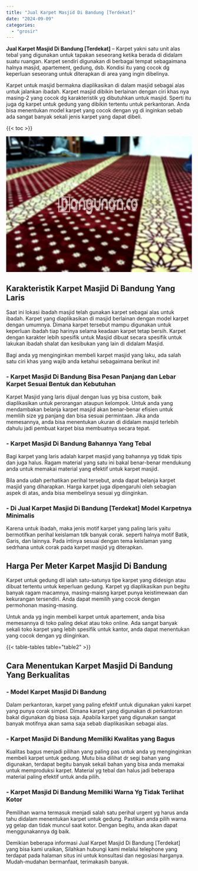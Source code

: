 ```yaml
---
title: "Jual Karpet Masjid Di Bandung [Terdekat]"
date: "2024-09-09"
categories: 
  - "grosir"
---
```


**Jual Karpet Masjid Di Bandung \[Terdekat\]** – Karpet yakni satu unit alas tebal yang digunakan untuk tapakan seseorang ketika berada di didalam suatu ruangan. Karpet sendiri digunakan di berbagai tempat sebagaimana halnya masjid, apartement, gedung, dsb. Kondisi itu yang cocok dg keperluan seseorang untuk diterapkan di area yang ingin dibelinya.

Karpet untuk masjid bermakna diaplikasikan di dalam masjid sebagai alas untuk jalankan ibadah. Karpet masjid dibikin berlainan dengan ciri khas nya masing-2 yang cocok dg karakteristik yg dibutuhkan untuk masjid. Sperti itu juga dg karpet untuk gedung yang dibikin tertentu untuk perkantoran. Anda bisa menentukan model karpet yang cocok dengan yg di inginkan sebab ada sangat banyak sekali jenis karpet yang dapat dibeli.

{{< toc >}}

![Jual Karpet Masjid Di Bandung [Terdekat]](/images/grosir-karpet-murah-12.png)

## Karakteristik Karpet Masjid Di Bandung Yang Laris

Saat ini lokasi ibadah masjid telah gunakan karpet sebagai alas untuk ibadah. Karpet yang diaplikasikan di masjid berlainan dengan model karpet dengan umumnya. Dimana karpet tersebut mampu digunakan untuk keperluan ibadah tiap harinya selama keadaan karpet tetap bersih. Karpet dengan karakter lebih spesifik untuk Masjid dibuat secara spesifik untuk lakukan ibadah shalat dan kesibukan yang lain di didalam Masjid.

Bagi anda yg menginginkan membeli karpet masjid yang laku, ada salah satu ciri khas yang wajib anda ketahui sebagaimana berikut ini!

### \- Karpet Masjid Di Bandung Bisa Pesan Panjang dan Lebar Karpet Sesuai Bentuk dan Kebutuhan

Karpet Masjid yang laris dijual dengan luas yg bisa custom, baik diaplikasikan untuk perorangan ataupun kelompok. Untuk anda yang mendambakan belanja karpet masjid akan benar-benar efisien untuk memliih size yg panjang dan bisa sesuai permintaan. Jika anda memesannya, anda bisa menentukan ukuran di didalam masjid terlebih dahulu jadi pembuat karpet bisa membuatnya secara tepat.

### \- Karpet Masjid Di Bandung Bahannya Yang Tebal

Bagi karpet yang laris adalah karpet masjid yang bahannya yg tidak tipis dan juga halus. Ragam material yang satu ini bakal benar-benar mendukung anda untuk memakai material yang efektif untuk karpet masjid.

Bila anda udah perhatikan perihal tersebut, anda dapat belanja karpet masjid yang diharapkan. Harga karpet juga dipengaruhi oleh sebagian aspek di atas, anda bisa membelinya sesuai yg diinginkan.

### \- Di Jual Karpet Masjid Di Bandung \[Terdekat\] Model Karpetnya Minimalis

Karena untuk ibadah, maka jenis motif karpet yang paling laris yaitu bermotifkan perihal keislaman tdk banyak corak. seperti halnya motif Batik, Garis, dan lainnya. Pada intinya sesuai dengan tema keislaman yang sedrhana untuk corak pada karpet masjid yg diterapkan.

## Harga Per Meter Karpet Masjid Di Bandung

Karpet untuk gedung dll ialah satu-satunya tipe karpet yang didesign atau dibuat tertentu untuk keperluan gedung. Karpet yg diaplikasikan pun begitu banyak ragam macamnya, masing-maisng karpet punya keistimewaan dan kekurangan tersendiri. Anda dapat memilih yang cocok dengan permohonan masing-masing.

Untuk anda yg ingin membeli karpet untuk apartement, anda bisa memesannya di toko paling dekat atau toko online. Ada sangat banyak sekali toko karpet yang lebih spesifik untuk kantor, anda dapat menentukan yang cocok dengan yg diinginkan.

{{< table-tables table="table2" >}}

## Cara Menentukan Karpet Masjid Di Bandung Yang Berkualitas

### \- Model Karpet Masjid Di Bandung

Dalam perkantoran, karpet yang paling efektif untuk digunakan yakni karpet yang punya corak simpel. Dimana karpet yang digunakan di perkantoran bakal digunakan dg biasa saja. Apabila karpet yang digunakan sangat banyak motifnya akan sama saja sebab diaplikasikan sebagai alas.

### \- Karpet Masjid Di Bandung Memiliki Kwalitas yang Bagus

Kualitas bagus menjadi pilihan yang paling pas untuk anda yg menginginkan membeli karpet untuk gedung. Mutu bisa dilihat dr segi bahan yang digunakan, terdapat begitu banyak sekali bahan yang bisa anda memakai untuk memproduksi karpet. Material yg tebal dan halus jadi beberapa material paling efektif untuk anda pilih.

### \- Karpet Masjid Di Bandung Memiliki Warna Yg Tidak Terlihat Kotor

Pemilihan warna termasuk menjadi salah satu perihal urgent yg harus anda tahu didalam menentukan karpet untuk gedung. Pastikan anda pilih warna yg gelap dan tidak muncul saat kotor. Dengan begitu, anda akan dapat menggunakannya dg baik.

Demikian beberapa informasi Jual Karpet Masjid Di Bandung \[Terdekat\] yang bisa kami uraikan, Silahkan hubungi kami melalui telephone yang terdapat pada halaman situs ini untuk konsultasi dan negosiasi harganya. Mudah-mudahan bermanfaat, terimakasih banyak.
